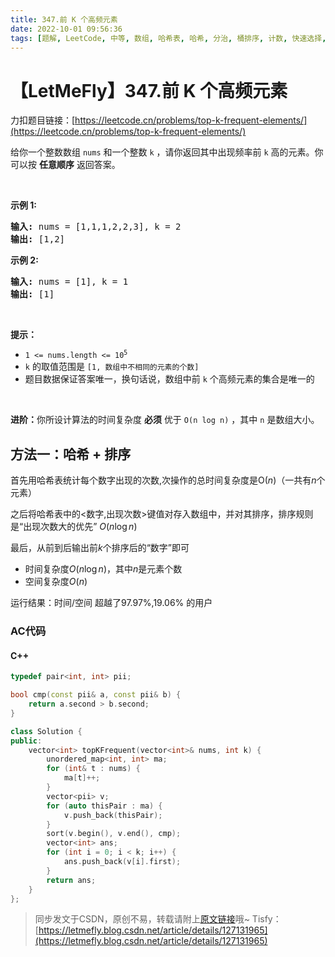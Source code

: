 ```yaml
---
title: 347.前 K 个高频元素
date: 2022-10-01 09:56:36
tags: [题解, LeetCode, 中等, 数组, 哈希表, 哈希, 分治, 桶排序, 计数, 快速选择, 排序, 堆（优先队列）]
---
```


# 【LetMeFly】347.前 K 个高频元素

力扣题目链接：[https://leetcode.cn/problems/top-k-frequent-elements/](https://leetcode.cn/problems/top-k-frequent-elements/)

<p>给你一个整数数组 <code>nums</code> 和一个整数 <code>k</code> ，请你返回其中出现频率前 <code>k</code> 高的元素。你可以按 <strong>任意顺序</strong> 返回答案。</p>

<p> </p>

<p><strong>示例 1:</strong></p>

<pre>
<strong>输入: </strong>nums = [1,1,1,2,2,3], k = 2
<strong>输出: </strong>[1,2]
</pre>

<p><strong>示例 2:</strong></p>

<pre>
<strong>输入: </strong>nums = [1], k = 1
<strong>输出: </strong>[1]</pre>

<p> </p>

<p><strong>提示：</strong></p>

<ul>
	<li><code>1 <= nums.length <= 10<sup>5</sup></code></li>
	<li><code>k</code> 的取值范围是 <code>[1, 数组中不相同的元素的个数]</code></li>
	<li>题目数据保证答案唯一，换句话说，数组中前 <code>k</code> 个高频元素的集合是唯一的</li>
</ul>

<p> </p>

<p><strong>进阶：</strong>你所设计算法的时间复杂度 <strong>必须</strong> 优于 <code>O(n log n)</code> ，其中 <code>n</code><em> </em>是数组大小。</p>


    
## 方法一：哈希 + 排序

首先用哈希表统计每个数字出现的次数,次操作的总时间复杂度是O$(n)$（一共有$n$个元素）

之后将哈希表中的<数字,出现次数>键值对存入数组中，并对其排序，排序规则是“出现次数大的优先”  $O(n\log n)$

最后，从前到后输出前$k$个排序后的“数字”即可

+ 时间复杂度$O(n\log n)$，其中$n$是元素个数
+ 空间复杂度$O(n)$

运行结果：时间/空间 超越了97.97%,19.06% 的用户

### AC代码

#### C++

```cpp
typedef pair<int, int> pii;

bool cmp(const pii& a, const pii& b) {
    return a.second > b.second;
}

class Solution {
public:
    vector<int> topKFrequent(vector<int>& nums, int k) {
        unordered_map<int, int> ma;
        for (int& t : nums) {
            ma[t]++;
        }
        vector<pii> v;
        for (auto thisPair : ma) {
            v.push_back(thisPair);
        }
        sort(v.begin(), v.end(), cmp);
        vector<int> ans;
        for (int i = 0; i < k; i++) {
            ans.push_back(v[i].first);
        }
        return ans;
    }
};
```

> 同步发文于CSDN，原创不易，转载请附上[原文链接](https://leetcode.letmefly.xyz/2022/10/01/LeetCode%200347.%E5%89%8DK%E4%B8%AA%E9%AB%98%E9%A2%91%E5%85%83%E7%B4%A0/)哦~
> Tisfy：[https://letmefly.blog.csdn.net/article/details/127131965](https://letmefly.blog.csdn.net/article/details/127131965)
